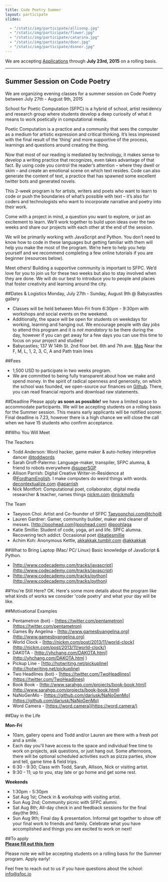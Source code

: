 ```yaml
---
title: Code Poetry Summer 
layout: participate
slides:

  - "/static/img/participate/allisonp.jpg"
  - "/static/img/participate/flower.jpg"
  - "/static/img/participate/catarina.jpg"
  - "/static/img/participate/door.jpg"
  - "/static/img/participate/dinner.jpg"
---
```


<div class="alert alert-success" role="alert">
We are accepting <a href="http://goo.gl/forms/D0d2sXVUc3">Applications</a> through <b>July 23rd, 2015</b> on a rolling basis.
</div>

 
***

## Summer Session on Code Poetry 


We are organizing evening classes for a summer session on Code Poetry between July 27th - August 9th, 2015 

School for Poetic Computation (SFPC) is a hybrid of school, artist residency and research group where students develop a deep curiosity of what it means to work poetically in computational media. 

Poetic Computation is a practice and a community that sees the computer as a medium for artistic expression and critical thinking. It’s less impressed with the final result of the ‘thing’ and more supportive of the process, learnings and questions around creating the thing.

Now that most of our reading is mediated by technology, it makes sense to develop a writing practice that recognizes, even takes advantage of that fact. By using code you control the reader’s attention – where they dwell or skim – and create an emotional scene on which text resides. Code can also generate the content of text, a practice that has spawned some excellent twitter bots and generated novels.

This 2-week program is for artists, writers and poets who want to learn to code or push the boundaries of what’s possible with text – it’s also for coders and technologists who want to incorporate narrative and poetry into their work.

Come with a project in mind, a question you want to explore, or just an excitement to learn. We’ll work together to build upon ideas over the two weeks and share our projects with each other at the end of the session.

We will be primarily working with JavaScript and Python. You don’t need to know how to code in these languages but getting familiar with them will help you make the most of the program. We’re here to help you help yourself and we recommend completing a few online tutorials if you are beginner (resources below).

Meet others! Building a supportive community is important to SFPC. We’d love for you to join us for these two weeks but also to stay involved when they are done. We will do our best to introduce you to people and places that foster creativity and learning around the city.

##Dates & Logistics
Monday, July 27th - Sunday, August 9th @ Babycastles gallery

- Classes will be held between Mon-Fri from 6:30pm - 9:30pm with workshops and social events on the weekend. 
- Additionally, the space will be open for students on weekdays for working, learning and hanging out. We encourage people with day jobs to attend this program and it is *not mandatory* to be there during the day, however if you can get away for a few days you can use this time to focus on your project and studies!
- Babycastles; 137 W 14th St. 2nd floor bet. 6th and 7th ave. [Map](https://goo.gl/maps/zxhBL) Near the F, M, L, 1, 2, 3, C, A and Path train lines

##Fees 
- 1,500 USD to participate in two weeks program.
- We are committed to being fully transparent about how we make and spend money. In the spirit of radical openness and generosity, on which the school was founded, we open-source our finances on [Github](https://github.com/SFPC/finance-and-administration). 
There, you can read financial reports and download raw statements. 

##Deadline
Please apply **as soon as possible!** we have a limited space to accommodate participants. We will be accepting students on a rolling basis for the Summer session. This means early applicants will be notified sooner. Final deadline is 7.23, however there is a high chance we will close the call when we have 15 students who confirm acceptance.  


##Who You Will Meet 

The Teachers 
  
- Todd Anderson: Word hacker, game maker & auto-hotkey interpretive dancer [@toddwords](http://twitter.com/toddwords) 
- Sarah Groff-Palermo: Language-maker, transpiler, SFPC alumna, & friend to robots everywhere [@superSGP](http://twitter.com/superSGP)
- Allison Parrish: Digital Creative Writer-in-Residence at [@FordhamEnglish](https://twitter.com/FordhamEnglish). I make computers do weird things with words. [decontextualize.com](http://decontextualize.com) [@aparrish](http://twitter.com/aparrish)
- Nick Montfort: Computational poet, collaborator, digital media researcher & teacher, names things [nickm.com](http://nickm.com) [@nickmofo](http://twitter.com/nickmofo)

The Team 

- Taeyoon Choi: Artist and Co-founder of SFPC [Taeyoonchoi.com](http://taeyoonchoi.com)[@tchoi8](http://twitter.com/tchoi8) 
- Lauren Gardner: Gamer, community builder, maker and cleaner of messes. [http://poohead.com](poohead.com) [@poohlaga](http://twitter.com/poohlaga)
- Katie Smillie: Student of code, yoga, art and life. SPFC alumna. Recovering tech addict. Occasional poet [@katiesmillie](http://twitter.com/katiesmillie)
- Achim Koh: Anonymous Kettle, [akkakkak.tumblr.com](http://akkakkak.tumblr.com) [@akkakkak](http://twitter.com/akkakkak)
  
##What to Bring 
Laptop (Mac/ PC/ Linux)
Basic knowledge of JavaScript & Python.

- [http://www.codecademy.com/tracks/javascript](http://www.codecademy.com/tracks/javascript)
- [http://www.codecademy.com/tracks/python](http://www.codecademy.com/tracks/python)

##You're Still Here? 
OK. Here's some more details about the program like what kinds of works we consider 'code poetry' and what your day will be like.

##Motivational Examples
- Pentametron (bot) - [https://twitter.com/pentametron](https://twitter.com/pentametron)
- Games By Angelina - [http://www.gamesbyangelina.org](http://www.gamesbyangelina.org)
- World Clock - [http://nickm.com/post/2013/11/world-clock](http://nickm.com/post/2013/11/world-clock/)
- DAK0TA - [http://yhchang.com/DAKOTA.html](http://yhchang.com/DAKOTA.html
)
- Pickup Line - [http://hotwriting.net/pickupline](http://hotwriting.net/pickupline)
- Two Headlines (bot) - [https://twitter.com/TwoHeadlines](https://twitter.com/TwoHeadlines)
- Book Book - [http://www.sarahgp.com/projects/book-book.html](http://www.sarahgp.com/projects/book-book.html)
- NaNoGenMo - [https://github.com/dariusk/NaNoGenMo](https://github.com/dariusk/NaNoGenMo)
- Word Camera - [https://word.camera](https://word.camera/)

##Day in the Life

**Mon-Fri** 

- 10am, gallery opens and Todd and/or Lauren are there with a fresh pot and a smile.
- Each day you'll have access to the space and individual free time to work on projects, ask questions, or just hang out. Some afternoons, there will be optional scheduled activities such as pizza parties, show and tell, game time & field trips. 
- 6:30 - 9:30; Class with Todd, Sarah, Allison, Nick or visiting artist. 
- 9:30 - 11; up to you, stay late or go home and get some rest. 

**Weekends** 

- 1:30pm - 5:30pm 
- Sat Aug 1st; Check in & workshop with visiting artist.
- Sun Aug 2nd; Community picnic with SFPC alumni. 
- Sat Aug 8th; All-day check in and feedback sessions for the final day(the 9th).
- Sun Aug 9th; Final day & presentation. Informal get together to show off your final work to friends and family. Celebrate what you have accomplished and things you are excited to work on next!


##To apply  
**[Please fill out this form](http://goo.gl/forms/D0d2sXVUc3)**

Please note we will be accepting students on a rolling basis for the Summer program. Apply early! 

  
Feel free to reach out to us if you have questions about the school: [info@sfpc.io](mailto:info@sfpc.io)
